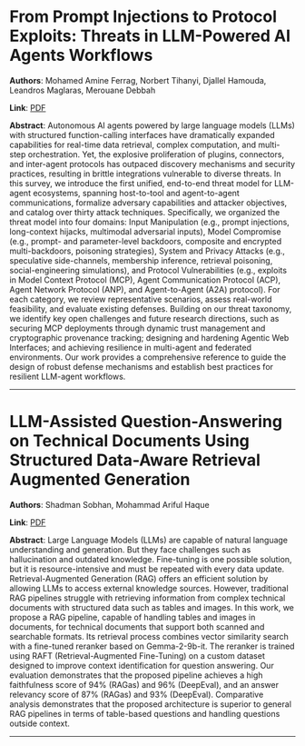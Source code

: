 # From Prompt Injections to Protocol Exploits: Threats in LLM-Powered AI Agents Workflows 

**Authors**: Mohamed Amine Ferrag, Norbert Tihanyi, Djallel Hamouda, Leandros Maglaras, Merouane Debbah  

**Link**: [PDF](https://arxiv.org/pdf/2506.23260)  

**Abstract**: Autonomous AI agents powered by large language models (LLMs) with structured function-calling interfaces have dramatically expanded capabilities for real-time data retrieval, complex computation, and multi-step orchestration. Yet, the explosive proliferation of plugins, connectors, and inter-agent protocols has outpaced discovery mechanisms and security practices, resulting in brittle integrations vulnerable to diverse threats. In this survey, we introduce the first unified, end-to-end threat model for LLM-agent ecosystems, spanning host-to-tool and agent-to-agent communications, formalize adversary capabilities and attacker objectives, and catalog over thirty attack techniques. Specifically, we organized the threat model into four domains: Input Manipulation (e.g., prompt injections, long-context hijacks, multimodal adversarial inputs), Model Compromise (e.g., prompt- and parameter-level backdoors, composite and encrypted multi-backdoors, poisoning strategies), System and Privacy Attacks (e.g., speculative side-channels, membership inference, retrieval poisoning, social-engineering simulations), and Protocol Vulnerabilities (e.g., exploits in Model Context Protocol (MCP), Agent Communication Protocol (ACP), Agent Network Protocol (ANP), and Agent-to-Agent (A2A) protocol). For each category, we review representative scenarios, assess real-world feasibility, and evaluate existing defenses. Building on our threat taxonomy, we identify key open challenges and future research directions, such as securing MCP deployments through dynamic trust management and cryptographic provenance tracking; designing and hardening Agentic Web Interfaces; and achieving resilience in multi-agent and federated environments. Our work provides a comprehensive reference to guide the design of robust defense mechanisms and establish best practices for resilient LLM-agent workflows. 

---
# LLM-Assisted Question-Answering on Technical Documents Using Structured Data-Aware Retrieval Augmented Generation 

**Authors**: Shadman Sobhan, Mohammad Ariful Haque  

**Link**: [PDF](https://arxiv.org/pdf/2506.23136)  

**Abstract**: Large Language Models (LLMs) are capable of natural language understanding and generation. But they face challenges such as hallucination and outdated knowledge. Fine-tuning is one possible solution, but it is resource-intensive and must be repeated with every data update. Retrieval-Augmented Generation (RAG) offers an efficient solution by allowing LLMs to access external knowledge sources. However, traditional RAG pipelines struggle with retrieving information from complex technical documents with structured data such as tables and images. In this work, we propose a RAG pipeline, capable of handling tables and images in documents, for technical documents that support both scanned and searchable formats. Its retrieval process combines vector similarity search with a fine-tuned reranker based on Gemma-2-9b-it. The reranker is trained using RAFT (Retrieval-Augmented Fine-Tuning) on a custom dataset designed to improve context identification for question answering. Our evaluation demonstrates that the proposed pipeline achieves a high faithfulness score of 94% (RAGas) and 96% (DeepEval), and an answer relevancy score of 87% (RAGas) and 93% (DeepEval). Comparative analysis demonstrates that the proposed architecture is superior to general RAG pipelines in terms of table-based questions and handling questions outside context. 

---
